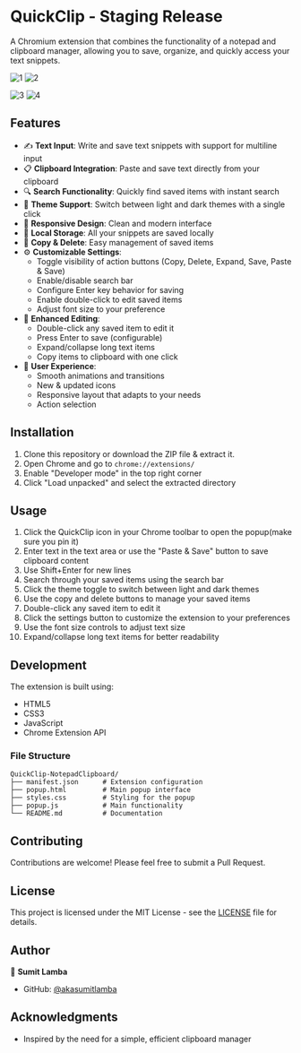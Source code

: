 # QuickClip - Staging Release

A Chromium extension that combines the functionality of a notepad and clipboard manager, allowing you to save, organize, and quickly access your text snippets.

![1](https://github.com/user-attachments/assets/56880205-0d0e-4f09-8ea2-84cd99010cbc) ![2](https://github.com/user-attachments/assets/7555032f-9e2e-45f3-a094-8972dc6adc01)

![3](https://github.com/user-attachments/assets/fda64349-144f-483d-b334-30ba873ed6ea) ![4](https://github.com/user-attachments/assets/a807b319-0ed6-4df4-83f8-0d2b3e03d5f8)




## Features

- ✍️ **Text Input**: Write and save text snippets with support for multiline input
- 📋 **Clipboard Integration**: Paste and save text directly from your clipboard
- 🔍 **Search Functionality**: Quickly find saved items with instant search
- 🎨 **Theme Support**: Switch between light and dark themes with a single click
- 📱 **Responsive Design**: Clean and modern interface
- 💾 **Local Storage**: All your snippets are saved locally
- 🔄 **Copy & Delete**: Easy management of saved items
- ⚙️ **Customizable Settings**: 
  - Toggle visibility of action buttons (Copy, Delete, Expand, Save, Paste & Save)
  - Enable/disable search bar
  - Configure Enter key behavior for saving
  - Enable double-click to edit saved items
  - Adjust font size to your preference
- 📝 **Enhanced Editing**:
  - Double-click any saved item to edit it
  - Press Enter to save (configurable)
  - Expand/collapse long text items
  - Copy items to clipboard with one click
- 🎯 **User Experience**:
  - Smooth animations and transitions
  - New & updated icons
  - Responsive layout that adapts to your needs
  - Action selection

## Installation

1. Clone this repository or download the ZIP file & extract it.
2. Open Chrome and go to `chrome://extensions/`
3. Enable "Developer mode" in the top right corner
4. Click "Load unpacked" and select the extracted directory

## Usage

1. Click the QuickClip icon in your Chrome toolbar to open the popup(make sure you pin it)
2. Enter text in the text area or use the "Paste & Save" button to save clipboard content
3. Use Shift+Enter for new lines
4. Search through your saved items using the search bar
5. Click the theme toggle to switch between light and dark themes
6. Use the copy and delete buttons to manage your saved items
7. Double-click any saved item to edit it
8. Click the settings button to customize the extension to your preferences
9. Use the font size controls to adjust text size
10. Expand/collapse long text items for better readability

## Development

The extension is built using:
- HTML5
- CSS3
- JavaScript
- Chrome Extension API

### File Structure

```
QuickClip-NotepadClipboard/
├── manifest.json      # Extension configuration
├── popup.html         # Main popup interface
├── styles.css         # Styling for the popup
├── popup.js           # Main functionality
└── README.md          # Documentation
```

## Contributing

Contributions are welcome! Please feel free to submit a Pull Request.

## License

This project is licensed under the MIT License - see the [LICENSE](LICENSE) file for details.

## Author

👤 **Sumit Lamba**
- GitHub: [@akasumitlamba](https://github.com/akasumitlamba)

## Acknowledgments

- Inspired by the need for a simple, efficient clipboard manager
